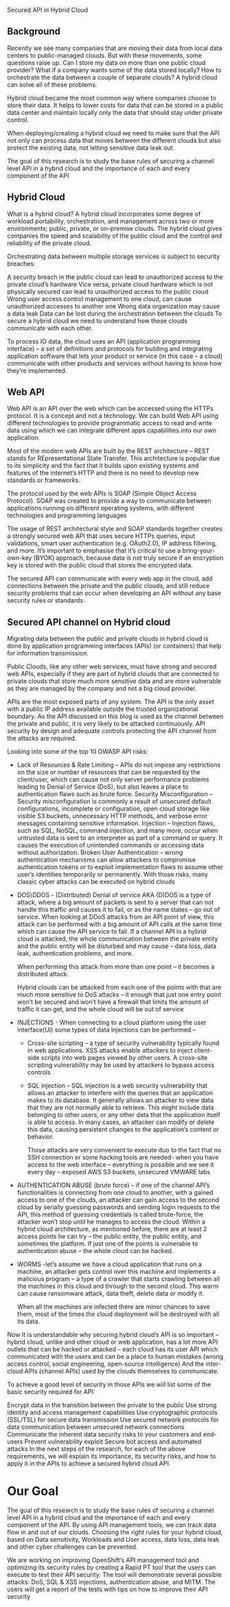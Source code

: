 Secured API in Hybrid Cloud

## Background
Recently we see many companies that are moving their data from local data centers to public-managed clouds. But with these movements, some questions raise up. Can I store my data on more than one public cloud provider? What if a company wants some of the data stored locally? How to orchestrate the data between a couple of separate clouds? A hybrid cloud can solve all of these problems. 

Hybrid cloud became the most common way where companies choose to store their data. It helps to lower costs for data that can be stored in a public data center and maintain locally only the data that should stay under private control.

When deploying/creating a hybrid cloud we need to make sure that the API not only can process data that moves between the different clouds but also protect the existing data, not letting sensitive data leak out.

The goal of this research is to study the base rules of securing a channel level API in a hybrid cloud and the importance of each and every component of the API

## Hybrid Cloud 
What is a hybrid cloud? A hybrid cloud incorporates some degree of workload portability, orchestration, and management across two or more environments; public, private, or on-premise clouds. The hybrid cloud gives companies the speed and scalability of the public cloud and the control and reliability of the private cloud. 

Orchestrating data between multiple storage services is subject to security breaches:

A security breach in the public cloud can lead to unauthorized access to the private cloud’s hardware
Vice versa, private cloud hardware which is not physically secured can lead to unauthorized access to the public cloud 
Wrong user access control management to one cloud, can cause unauthorized accesses to another one 
Wrong data organization may cause a data leak 
Data can be lost during the orchestration between the clouds 
To secure a hybrid cloud we need to understand how these clouds communicate with each other.

To process IO data, the cloud uses an API (application programming interface) – a set of definitions and protocols for building and integrating application software that lets your product or service (in this case – a cloud)  communicate with other products and services without having to know how they’re implemented. 

## Web API
Web API is an API over the web which can be accessed using the HTTPs protocol. It is a concept and not a technology. We can build Web API using different technologies to provide programmatic access to read and write data using which we can integrate different apps capabilities into our own application.

Most of the modern web APIs are built by the REST architecture – REST stands for REpresentational State Transfer. This architecture is popular due to its simplicity and the fact that it builds upon existing systems and features of the internet’s HTTP and there is no need to develop new standards or frameworks. 

The protocol used by the web APIs is SOAP (Simple Object Access Protocol). SOAP was created to provide a way to communicate between applications running on different operating systems, with different technologies and programming languages

The usage of REST architectural style and SOAP standards together creates a strongly secured web API that uses secure HTTPs queries, input validations, smart user authentication (e.g. OAuth2.0), IP address filtering, and more. It’s important to emphasise that it’s critical to use a bring-your-own-key (BYOK) approach, because data is not truly secure if an encryption key is stored with the public cloud that stores the encrypted data. 

The secured API can communicate with every web app in the cloud, add connections between the private and the public clouds, and still reduce security problems that can occur when developing an API without any base security rules or standards. 


## Secured API channel on Hybrid cloud
Migrating data between the public and private clouds in hybrid cloud is done by application programming interfaces (APIs) (or containers) that help for information transmission. 

Public Clouds, like any other web services, must have strong and secured web APIs, especially if they are part of hybrid clouds that are connected to private clouds that store much more sensitive data and are more vulnerable as they are managed by the company and not a big cloud provider. 

APIs are the most exposed parts of any system. The API is the only asset with a public IP address available outside the trusted organizational boundary. As the API discussed on this blog is used as the channel between the private and public, it is very likely to be attacked continuously. API security by design and adequate controls protecting the API channel from the attacks are required.

Looking into some of the top 10 OWASP API risks:

* Lack of Resources & Rate Limiting –  APIs do not impose any restrictions on the size or number of resources that can be requested by the client/user, which can cause not only server performance problems leading to Denial of Service (DoS), but also leaves a place to authentication flaws such as brute force.
Security Misconfiguration –  Security misconfiguration is commonly a result of unsecured default configurations, incomplete or configuration, open cloud storage like visible S3 buckets, unnecessary HTTP methods, and verbose error messages containing sensitive information.
Injection –  Injection flaws, such as SQL, NoSQL, command injection, and many more, occur when untrusted data is sent to an interpreter as part of a command or query. It causes the execution of unintended commands or accessing data without authorization.
Broken User Authentication – wrong authentication mechanisms can allow attackers to compromise authentication tokens or to exploit implementation flaws to assume other user’s identities temporarily or permanently. 
With those risks, many classic cyber attacks can be executed on hybrid clouds


* DOS\DDOS - (Distributed) Denial of service AKA (D)DOS is a type of attack, where a big amount of packets is sent to a server that can not handle this traffic and causes it to fail, or as the name states – go out of service. When looking at DDoS attacks from an API point of view, this attack can be performed with a big amount of API calls at the same time which can cause the API service to fail. If a channel API in a hybrid cloud is attacked, the whole communication between the private entity and the public entity will be disturbed and may cause – data loss, data leak, authentication problems, and more. 
 
    When performing this attack from more than one point – it becomes a distributed attack. 

    Hybrid clouds can be attacked from each one of the points with that are much more sensitive to DoS attacks – it enough that just one entry point won’t be secured and won’t have a firewall that limits the amount of traffic it can get, and the whole cloud will be out of service


* INJECTIONS - When connecting to a cloud platform using the user interface(UI) some types of data injections can be performed –

  * Cross-site scripting – a type of security vulnerability typically found in web applications. XSS attacks enable attackers to inject client-side scripts into web pages viewed by other users. A cross-site scripting vulnerability may be used by attackers to bypass access controls 

  * SQL injection – SQL injection is a web security vulnerability that allows an attacker to interfere with the queries that an application makes to its database. It generally allows an attacker to view data that they are not normally able to retrieve. This might include data belonging to other users, or any other data that the application itself is able to access. In many cases, an attacker can modify or delete this data, causing persistent changes to the application’s content or behavior.

    Those attacks are very convenient to execute duo to the fact that no SSH connection or some hacking tools are needed- when you have access to the web interface – everything is possible and we see it every day – exposed AWS S3 buckets, unsecured VMWARE labs 

* AUTHENTICATION ABUSE (brute force) – if one of the channel API’s functionalities is connecting from one cloud to another, with a gained access to one of the clouds, an attacker can gain access to the second cloud by serially guessing passwords and sending login requests to the API, this method of guessing credentials is called brute-force, the attacker won’t stop until he manages to access the cloud. Within a hybrid cloud architecture, as mentioned before, there are at least 2 access points he can try – the public entity, the public entity, and sometimes the platform. If just one of the points is vulnerable to authentication abuse – the whole cloud can be hacked. 


* WORMS -let’s assume we have a cloud application that runs on a machine, an attacker gets control over this machine and implements a malicious program – a type of a crawler that starts crawling between all the machines in this cloud and through to the second cloud. This warm can cause ransomware attack, data theft, delete data or modify it.

    When all the machines are infected there are minor chances to save them, most of the times the cloud deployment will be destroyed with all its data. 

Now It is understandable why securing hybrid cloud’s API is so important – hybrid cloud, unlike and other cloud or web application, has a lot more API outlets that can be hacked or attacked – each cloud has its user API which communicated with the users and can be a place to human mistakes (wrong access control, social engineering, open-source intelligence) And the inter-cloud APIs (channel APIs) used by the clouds themselves to communicate. 

To achieve a good level of security in those APIs we will list some of the basic security required for API:

Encrypt data in the transition between the private to the public
Use strong identity and access management capabilities
Use cryptographic protocols (SSL/TSL) for secure data transmission 
Use secured network protocols for data communication between unsecured network connections
Communicate the inherent data security risks to your customers and end-users
Prevent vulnerability exploit
Secure bot access and automated attacks
In the next steps of the research, for each of the above requirements, we will explain its importance, its security risks, and how to apply it in the APIs to achieve a secured hybrid cloud API.

# Our Goal 

The goal of this research is to study the base rules of securing a channel level API in a hybrid cloud and the importance of each and every component of the API.  By using API management tools, we can track data flow in and out of our clouds. Choosing the right rules for your hybrid cloud, based on Data sensitivity, Workloads and User access, data loss, data leak and other cyber challenges can be prevented. 

We are working on improving OpenShift’s API management tool and optimizing its security rules by creating a Rapid PT tool that the users can execute to test their API security. The tool will demonstrate several possible attacks: DoS, SQL & XSS injections, authentication abuse, and MITM. The users will get a report of the tests with tips on how to improve their API security 

